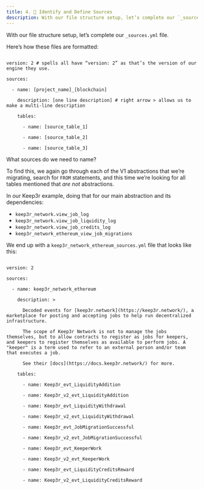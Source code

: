 ```yaml
---
title: 4. 📙 Identify and Define Sources
description: With our file structure setup, let’s complete our `_sources.yml` file.
---
```


With our file structure setup, let’s complete our `_sources.yml` file.

Here’s how these files are formatted:

```sls

version: 2 # spells all have “version: 2” as that’s the version of our engine they use.

sources:

  - name: [project_name]_[blockchain]

    description: [one line description] # right arrow > allows us to make a multi-line description

    tables:

      - name: [source_table_1]

      - name: [source_table_2]

      - name: [source_table_3]

```

What sources do we need to name?

To find this, we again go through each of the V1 abstractions that we’re migrating, search for `FROM` statements, and this time we’re looking for all tables mentioned that *are not* abstractions.

In our Keep3r example, doing that for our main abstraction and its dependencies:

* `keep3r_network.view_job_log`
* `keep3r_network.view_job_liquidity_log`
* `keep3r_network.view_job_credits_log`
* `keep3r_network_ethereum_view_job_migrations`

We end up with a `keep3r_network_ethereum_sources.yml` file that looks like this:

```sls

version: 2

sources:

  - name: keep3r_network_ethereum

    description: >

      Decoded events for [keep3r.network](https://keep3r.network/), a marketplace for posting and accepting jobs to help run decentralized infrastructure.

      The scope of Keep3r Network is not to manage the jobs themselves, but to allow contracts to register as jobs for keepers, and keepers to register themselves as available to perform jobs. A "keeper" is a term used to refer to an external person and/or team that executes a job.

      See their [docs](https://docs.keep3r.network/) for more.

    tables:

      - name: Keep3r_evt_LiquidityAddition

      - name: Keep3r_v2_evt_LiquidityAddition

      - name: Keep3r_evt_LiquidityWithdrawal

      - name: Keep3r_v2_evt_LiquidityWithdrawal

      - name: Keep3r_evt_JobMigrationSuccessful

      - name: Keep3r_v2_evt_JobMigrationSuccessful

      - name: Keep3r_evt_KeeperWork

      - name: Keep3r_v2_evt_KeeperWork

      - name: Keep3r_evt_LiquidityCreditsReward

      - name: Keep3r_v2_evt_LiquidityCreditsReward

```